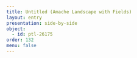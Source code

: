 ```yaml
---
title: Untitled (Amache Landscape with Fields)
layout: entry
presentation: side-by-side
object:
  - id: ptl-26175
order: 132
menu: false
---
```








